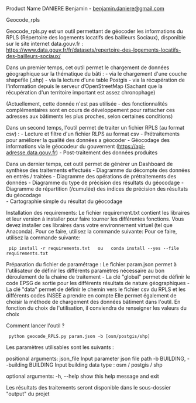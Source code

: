 Product Name
DANIERE Benjamin - benjamin.daniere@gmail.com

Geocode_rpls

Geocode_rpls.py est un outil permettant de géocoder les informations du RPLS (Répertoire des logements locatifs des bailleurs Sociaux), disponible sur le site internet data.gouv.fr : https://www.data.gouv.fr/fr/datasets/repertoire-des-logements-locatifs-des-bailleurs-sociaux/

Dans un premier temps, cet outil permet le chargement de données géographique sur la thématique du bâti :
     - via le chargement d'une couche shapefile (.shp)
     - via la lecture d'une table Postgis
     - via la récupération de l'information depuis le serveur d’OpenStreetMap (Sachant que la récupération d'un territoire important est assez chronophage)
    
(Actuellement, cette donnée n'est pas utilisée - des fonctionnalités complémentaires sont en cours de développement pour rattacher ces adresses aux bâtiments les plus proches, selon certaines conditions)

Dans un second temps, l'outil permet de traiter un fichier RPLS (au format csv) :
     - Lecture et filtre d'un fichier RLPS au format csv
     - Prétraitements pour améliorer la qualité des données a géocoder
     - Géocodage des informations via le géocodeur du gouvernent (https://api-adresse.data.gouv.fr)
     - Post-traitement des données produites

Dans un dernier temps, cet outil permet de générer un Dashboard de synthèse des traitements effectués 
     - Diagramme du décompte des données en entrés / traitées 
     - Diagramme des opérations de prétraitements des données 
     - Diagramme du type de précision des résultats du géocodage
     - Diagramme de répartition (/cumulée) des indices de précision des résultats du géocodage  
     - Cartographie simple du résultat du géocodage


Installation des requirements:
Le fichier requirement.txt contient les libraires et leur version à installer pour faire tourner les différentes fonctions.
Vous devez installer ces libraires dans votre environnement virtuel (tel que Anaconda). Pour ce faire, utilisez la commande suivante: Pour ce faire, utilisez la commande suivante:

     pip install -r requirements.txt   ou   conda install --yes --file requirements.txt
     

Préparation du fichier de paramétrage :
Le fichier param.json permet à l'utilisateur de définir les différents paramètres nécessaire au bon déroulement de la chaine de traitement
     - La clé "global" permet de définir le code EPSG de sortie pour les différents résultats de nature géographiques 
     - La clé "data" permet de définir le chemin vers le fichier csv du RPLS et les différents codes INSEE a prendre en compte
          Elle permet également de choisir la méthode de chargement des données bâtiment dans l'outil. En fonction du choix de l'utilisation, il conviendra de renseigner les valeurs du choix


Comment lancer l'outil ?     
     
     python geocode_RPLS.py param.json -b [osm/postgis/shp]

Les paramètres utilisables sont les suivants :

positional arguments:
  json_file             		Input parameter json file path
  -b BUILDING, --building BUILDING	Input building data type : osm / postgis / shp

optional arguments:
  -h, --help            		show this help message and exit


     
Les résultats des traitements seront disponible dans le sous-dossier "output" du projet
